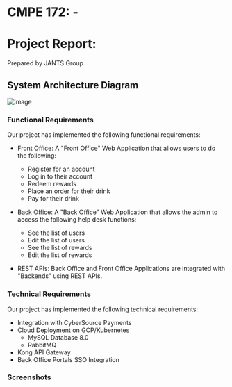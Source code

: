 # CMPE 172: - 
# Project Report:
Prepared by JANTS Group

## System Architecture Diagram

![image](https://user-images.githubusercontent.com/60376265/144949969-c8970925-2167-4832-8d39-8a6251252489.png)

### Functional Requirements

Our project has implemented the following functional requirements:

* Front Office: A "Front Office" Web Application that allows users to do the following:

	* Register for an account
	* Log in to their account 
	* Redeem rewards
	* Place an order for their drink
	* Pay for their drink

* Back Office: A "Back Office" Web Application that allows the admin to access the following help desk functions:

	* See the list of users
	* Edit the list of users
	* See the list of rewards
	* Edit the list of rewards

* REST APIs: Back Office and Front Office Applications are integrated with "Backends" using REST APIs.

### Technical Requirements

Our project has implemented the following technical requirements:

* Integration with CyberSource Payments
* Cloud Deployment on GCP/Kubernetes
	* MySQL Database 8.0
	* RabbitMQ
* Kong API Gateway
* Back Office Portals SSO Integration

### Screenshots

